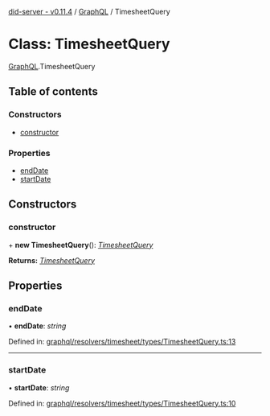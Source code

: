 [did-server - v0.11.4](../README.md) / [GraphQL](../modules/graphql.md) / TimesheetQuery

# Class: TimesheetQuery

[GraphQL](../modules/graphql.md).TimesheetQuery

## Table of contents

### Constructors

- [constructor](graphql.timesheetquery.md#constructor)

### Properties

- [endDate](graphql.timesheetquery.md#enddate)
- [startDate](graphql.timesheetquery.md#startdate)

## Constructors

### constructor

\+ **new TimesheetQuery**(): [*TimesheetQuery*](graphql.timesheetquery.md)

**Returns:** [*TimesheetQuery*](graphql.timesheetquery.md)

## Properties

### endDate

• **endDate**: *string*

Defined in: [graphql/resolvers/timesheet/types/TimesheetQuery.ts:13](https://github.com/Puzzlepart/did/blob/dev/server/graphql/resolvers/timesheet/types/TimesheetQuery.ts#L13)

___

### startDate

• **startDate**: *string*

Defined in: [graphql/resolvers/timesheet/types/TimesheetQuery.ts:10](https://github.com/Puzzlepart/did/blob/dev/server/graphql/resolvers/timesheet/types/TimesheetQuery.ts#L10)
